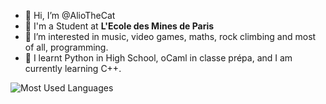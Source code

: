 - 👋 Hi, I’m @AlioTheCat
- 📗 I'm a Student at **L'Ecole des Mines de Paris**
- 👀 I’m interested in music, video games, maths, rock climbing and most of all, programming.
- 🌱 I learnt Python in High School, oCaml in classe prépa, and I am currently learning C++.

![Most Used Languages](https://github-readme-stats.vercel.app/api/top-langs/?username=aliothecat&layout=compact&langs_count=10)
<!---
- 💞️ I’m looking to collaborate on ...
- 📫 How to reach me ...
--->
<!---
AlioTheCat/AlioTheCat is a ✨ special ✨ repository because its `README.md` (this file) appears on your GitHub profile.
You can click the Preview link to take a look at your changes.
--->
